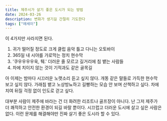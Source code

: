 ```yaml
---
title: 제주시가 살기 좋은 도시가 되는 방법
date: 2024-03-26
description: 변화가 생기길 간절히 기도한다
tags: ["에세이"]
---
```


이 4가지만 사라지면 된다.

1. 귀가 떨어질 정도로 크게 클럽 음악 틀고 다니는 오토바이
2. 365일 내 시야를 가로막는 정치 현수막
3. '쿠우우우우욱, 퉤.' 더러운 줄 모르고 길거리에 침 뱉는 사람들
4. 차에 치이지 않는 것이 기적과도 같은 골목길

아 이제는 밤마다 시끄러운 노랫소리 듣고 싶지 않다. 개똥 같은 말들로 가득한 현수막 보고 싶지 않다. 가래침 뱉고 노상방뇨하고 길빵하는 모습 안 보며 산책하고 싶다. 차에 치여 뒤질 걱정 없이 인도로 걷고 싶다.

대부분 사람이 제주에 바라는 건 더 화려한 리조트나 골프장이 아니다. 난 그저 제주가 더 쾌적하고 안전한 환경이 되길 바랄 뿐이다. 시끄럽고 더러운 도시에 살고 싶은 사람은 없다. 이런 문제를 해결해야만 진짜 살기 좋은 도시라 할 수 있다.